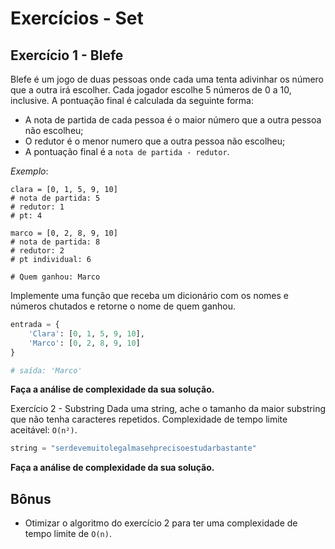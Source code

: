 # Exercícios - Set

## Exercício 1 - Blefe

Blefe é um jogo de duas pessoas onde cada uma tenta adivinhar os número que a outra irá escolher. Cada jogador escolhe 5 números de 0 a 10, inclusive. A pontuação final é calculada da seguinte forma:

- A nota de partida de cada pessoa é o maior número que a outra pessoa não escolheu;
- O redutor é o menor numero que a outra pessoa não escolheu;
- A pontuação final é a `nota de partida - redutor`.

_Exemplo_:
```
clara = [0, 1, 5, 9, 10]
# nota de partida: 5
# redutor: 1
# pt: 4

marco = [0, 2, 8, 9, 10]
# nota de partida: 8
# redutor: 2
# pt individual: 6

# Quem ganhou: Marco
```

Implemente uma função que receba um dicionário com os nomes e números chutados e retorne o nome de quem ganhou.

```py
entrada = {
    'Clara': [0, 1, 5, 9, 10],
    'Marco': [0, 2, 8, 9, 10]
}

# saída: 'Marco'
```

**Faça a análise de complexidade da sua solução.**


Exercício 2 - Substring
Dada uma string, ache o tamanho da maior substring que não tenha caracteres repetidos. Complexidade de tempo limite aceitável: `O(n²)`.

```py
string = "serdevemuitolegalmasehprecisoestudarbastante"
```

**Faça a análise de complexidade da sua solução.**


## Bônus

- Otimizar o algoritmo do exercício 2 para ter uma complexidade de tempo limite de `O(n)`.


